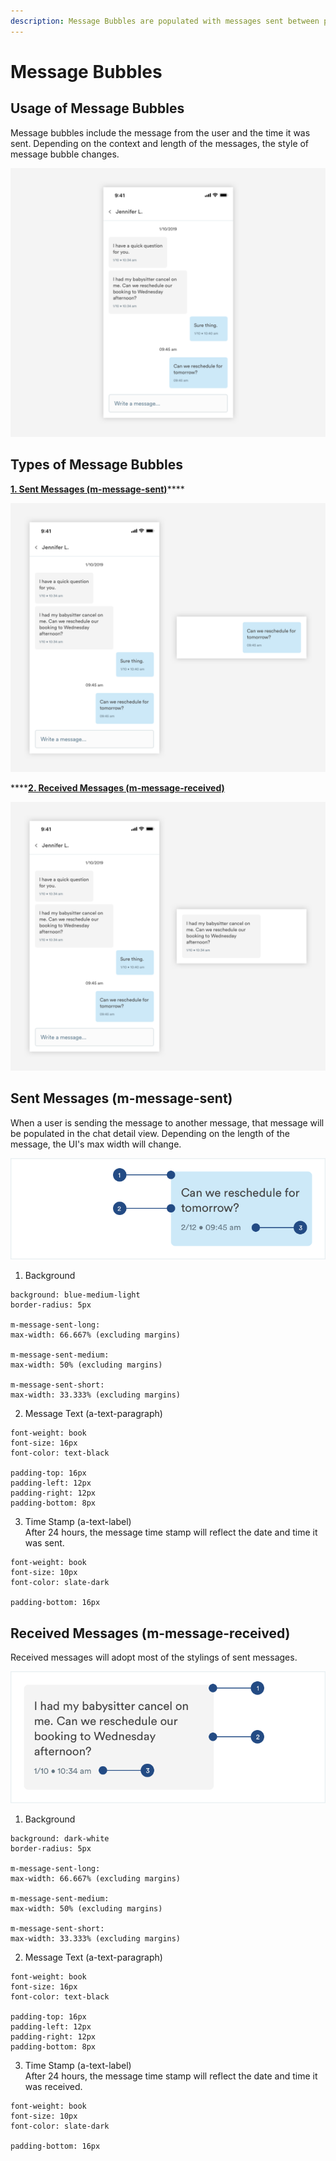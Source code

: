 ```yaml
---
description: Message Bubbles are populated with messages sent between pros and customers.
---
```


# Message Bubbles

## Usage of Message Bubbles

Message bubbles include the message from the user and the time it was sent. Depending on the context and length of the messages, the style of message bubble changes.

![](../.gitbook/assets/message-overview%20%281%29.png)

## Types of Message Bubbles

[**1. Sent Messages \(m-message-sent\)**](message-threads.md#sent-messages-m-message-sent)\*\*\*\*

![](../.gitbook/assets/sent-message.png)

\*\*\*\*[**2. Received Messages \(m-message-received\)**](message-threads.md#received-messages-m-message-received)

![](../.gitbook/assets/received-message.png)

## Sent Messages \(m-message-sent\)

When a user is sending the message to another message, that message will be populated in the chat detail view. Depending on the length of the message, the UI's max width will change.

![](../.gitbook/assets/sent-bubbles.png)

1. Background

```text
background: blue-medium-light 
border-radius: 5px

m-message-sent-long:
max-width: 66.667% (excluding margins)

m-message-sent-medium:
max-width: 50% (excluding margins)

m-message-sent-short:
max-width: 33.333% (excluding margins)
```

2. Message Text \(a-text-paragraph\)

```text
font-weight: book
font-size: 16px
font-color: text-black

padding-top: 16px
padding-left: 12px
padding-right: 12px
padding-bottom: 8px
```

3. Time Stamp \(a-text-label\)  
After 24 hours, the message time stamp will reflect the date and time it was sent.

```text
font-weight: book
font-size: 10px
font-color: slate-dark

padding-bottom: 16px
```

## Received Messages \(m-message-received\)

Received messages will adopt most of the stylings of sent messages.

![](../.gitbook/assets/received-bubbles.png)

1. Background

```text
background: dark-white 
border-radius: 5px

m-message-sent-long:
max-width: 66.667% (excluding margins)

m-message-sent-medium:
max-width: 50% (excluding margins)

m-message-sent-short:
max-width: 33.333% (excluding margins)
```

2. Message Text \(a-text-paragraph\)

```text
font-weight: book
font-size: 16px
font-color: text-black

padding-top: 16px
padding-left: 12px
padding-right: 12px
padding-bottom: 8px
```

3. Time Stamp \(a-text-label\)  
After 24 hours, the message time stamp will reflect the date and time it was received.

```text
font-weight: book
font-size: 10px
font-color: slate-dark

padding-bottom: 16px
```

